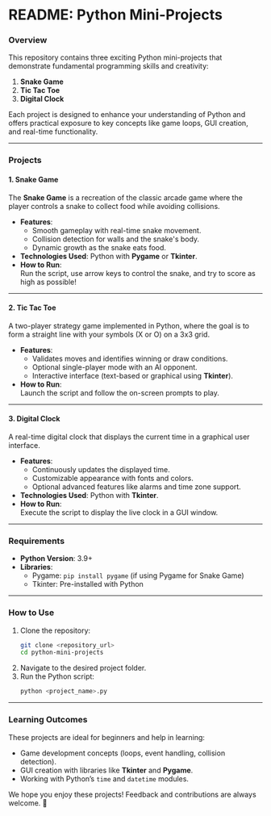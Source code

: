 # README: Python Mini-Projects  

### Overview  
This repository contains three exciting Python mini-projects that demonstrate fundamental programming skills and creativity:  
1. **Snake Game**  
2. **Tic Tac Toe**  
3. **Digital Clock**  

Each project is designed to enhance your understanding of Python and offers practical exposure to key concepts like game loops, GUI creation, and real-time functionality.  

---

### Projects  

#### 1. Snake Game  
The **Snake Game** is a recreation of the classic arcade game where the player controls a snake to collect food while avoiding collisions.  
- **Features**:  
  - Smooth gameplay with real-time snake movement.  
  - Collision detection for walls and the snake's body.  
  - Dynamic growth as the snake eats food.  
- **Technologies Used**: Python with **Pygame** or **Tkinter**.  
- **How to Run**:  
  Run the script, use arrow keys to control the snake, and try to score as high as possible!  

---

#### 2. Tic Tac Toe  
A two-player strategy game implemented in Python, where the goal is to form a straight line with your symbols (X or O) on a 3x3 grid.  
- **Features**:  
  - Validates moves and identifies winning or draw conditions.  
  - Optional single-player mode with an AI opponent.  
  - Interactive interface (text-based or graphical using **Tkinter**).  
- **How to Run**:  
  Launch the script and follow the on-screen prompts to play.  

---

#### 3. Digital Clock  
A real-time digital clock that displays the current time in a graphical user interface.  
- **Features**:  
  - Continuously updates the displayed time.  
  - Customizable appearance with fonts and colors.  
  - Optional advanced features like alarms and time zone support.  
- **Technologies Used**: Python with **Tkinter**.  
- **How to Run**:  
  Execute the script to display the live clock in a GUI window.  

---

### Requirements  
- **Python Version**: 3.9+  
- **Libraries**:  
  - Pygame: `pip install pygame` (if using Pygame for Snake Game)  
  - Tkinter: Pre-installed with Python  

---

### How to Use  
1. Clone the repository:  
   ```bash  
   git clone <repository_url>  
   cd python-mini-projects  
   ```  
2. Navigate to the desired project folder.  
3. Run the Python script:  
   ```bash  
   python <project_name>.py  
   ```  

---

### Learning Outcomes  
These projects are ideal for beginners and help in learning:  
- Game development concepts (loops, event handling, collision detection).  
- GUI creation with libraries like **Tkinter** and **Pygame**.  
- Working with Python’s `time` and `datetime` modules.  


We hope you enjoy these projects! Feedback and contributions are always welcome. 🎉
